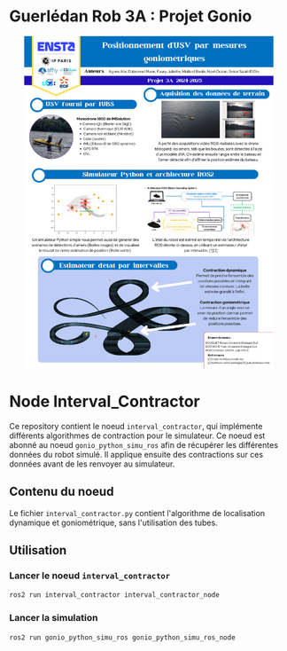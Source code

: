 # Guerlédan Rob 3A : Projet Gonio

 <div align="center">
  <img title="ROS Flow structure" alt="ROS Flow structure" src="Poster_guerledan.png" style="height: 600px;">
</div>


# Node Interval_Contractor

Ce repository contient le noeud `interval_contractor`, qui implémente différents algorithmes de contraction pour le simulateur. Ce noeud est abonné au noeud `gonio_python_simu_ros` afin de récupérer les différentes données du robot simulé. Il applique ensuite des contractions sur ces données avant de les renvoyer au simulateur.

## Contenu du noeud

Le fichier `interval_contractor.py` contient l'algorithme de localisation dynamique et goniométrique, sans l'utilisation des tubes.

## Utilisation

### Lancer le noeud `interval_contractor`
```sh
ros2 run interval_contractor interval_contractor_node
```

### Lancer la simulation
```sh
ros2 run gonio_python_simu_ros gonio_python_simu_ros_node
```

